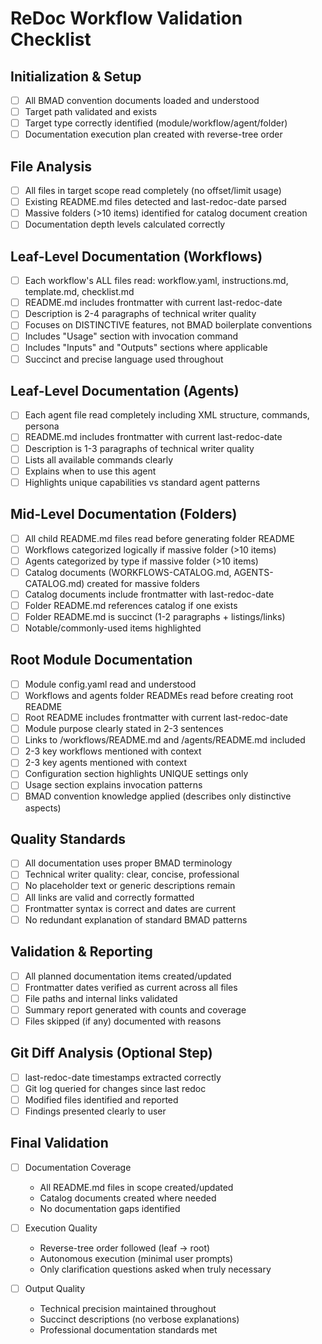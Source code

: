 # ReDoc Workflow Validation Checklist

## Initialization & Setup

- [ ] All BMAD convention documents loaded and understood
- [ ] Target path validated and exists
- [ ] Target type correctly identified (module/workflow/agent/folder)
- [ ] Documentation execution plan created with reverse-tree order

## File Analysis

- [ ] All files in target scope read completely (no offset/limit usage)
- [ ] Existing README.md files detected and last-redoc-date parsed
- [ ] Massive folders (>10 items) identified for catalog document creation
- [ ] Documentation depth levels calculated correctly

## Leaf-Level Documentation (Workflows)

- [ ] Each workflow's ALL files read: workflow.yaml, instructions.md, template.md, checklist.md
- [ ] README.md includes frontmatter with current last-redoc-date
- [ ] Description is 2-4 paragraphs of technical writer quality
- [ ] Focuses on DISTINCTIVE features, not BMAD boilerplate conventions
- [ ] Includes "Usage" section with invocation command
- [ ] Includes "Inputs" and "Outputs" sections where applicable
- [ ] Succinct and precise language used throughout

## Leaf-Level Documentation (Agents)

- [ ] Each agent file read completely including XML structure, commands, persona
- [ ] README.md includes frontmatter with current last-redoc-date
- [ ] Description is 1-3 paragraphs of technical writer quality
- [ ] Lists all available commands clearly
- [ ] Explains when to use this agent
- [ ] Highlights unique capabilities vs standard agent patterns

## Mid-Level Documentation (Folders)

- [ ] All child README.md files read before generating folder README
- [ ] Workflows categorized logically if massive folder (>10 items)
- [ ] Agents categorized by type if massive folder (>10 items)
- [ ] Catalog documents (WORKFLOWS-CATALOG.md, AGENTS-CATALOG.md) created for massive folders
- [ ] Catalog documents include frontmatter with last-redoc-date
- [ ] Folder README.md references catalog if one exists
- [ ] Folder README.md is succinct (1-2 paragraphs + listings/links)
- [ ] Notable/commonly-used items highlighted

## Root Module Documentation

- [ ] Module config.yaml read and understood
- [ ] Workflows and agents folder READMEs read before creating root README
- [ ] Root README includes frontmatter with current last-redoc-date
- [ ] Module purpose clearly stated in 2-3 sentences
- [ ] Links to /workflows/README.md and /agents/README.md included
- [ ] 2-3 key workflows mentioned with context
- [ ] 2-3 key agents mentioned with context
- [ ] Configuration section highlights UNIQUE settings only
- [ ] Usage section explains invocation patterns
- [ ] BMAD convention knowledge applied (describes only distinctive aspects)

## Quality Standards

- [ ] All documentation uses proper BMAD terminology
- [ ] Technical writer quality: clear, concise, professional
- [ ] No placeholder text or generic descriptions remain
- [ ] All links are valid and correctly formatted
- [ ] Frontmatter syntax is correct and dates are current
- [ ] No redundant explanation of standard BMAD patterns

## Validation & Reporting

- [ ] All planned documentation items created/updated
- [ ] Frontmatter dates verified as current across all files
- [ ] File paths and internal links validated
- [ ] Summary report generated with counts and coverage
- [ ] Files skipped (if any) documented with reasons

## Git Diff Analysis (Optional Step)

- [ ] last-redoc-date timestamps extracted correctly
- [ ] Git log queried for changes since last redoc
- [ ] Modified files identified and reported
- [ ] Findings presented clearly to user

## Final Validation

- [ ] Documentation Coverage
  - All README.md files in scope created/updated
  - Catalog documents created where needed
  - No documentation gaps identified

- [ ] Execution Quality
  - Reverse-tree order followed (leaf → root)
  - Autonomous execution (minimal user prompts)
  - Only clarification questions asked when truly necessary

- [ ] Output Quality
  - Technical precision maintained throughout
  - Succinct descriptions (no verbose explanations)
  - Professional documentation standards met
